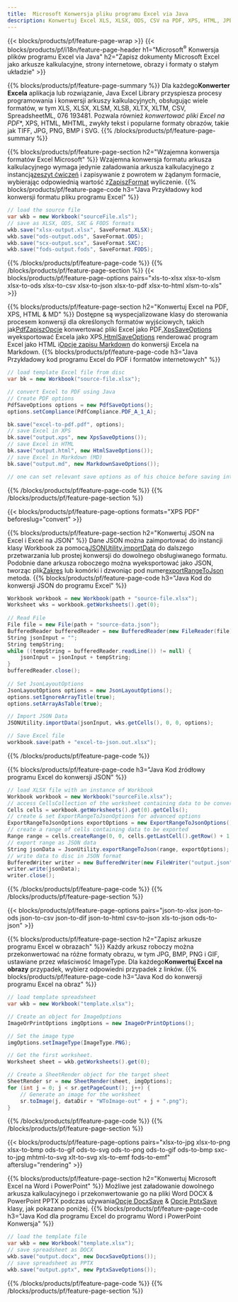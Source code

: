 ```yaml
---
title:  Microsoft Konwersja pliku programu Excel via Java
description: Konwertuj Excel XLS, XLSX, ODS, CSV na PDF, XPS, HTML, JPEG, HTML i wiele innych popularnych formatów za pomocą zaledwie kilku linii kodu Java .
---
```

{{< blocks/products/pf/feature-page-wrap >}}
{{< blocks/products/pf/i18n/feature-page-header h1="Microsoft<sup>&reg;</sup> Konwersja plików programu Excel via Java" h2="Zapisz dokumenty Microsoft Excel jako arkusze kalkulacyjne, strony internetowe, obrazy i formaty o stałym układzie" >}}

{{% blocks/products/pf/feature-page-summary %}}
 Dla każdego**Konwerter Excela** aplikacja lub rozwiązanie, Java Excel Library przyspiesza procesy programowania i konwersji arkuszy kalkulacyjnych, obsługując wiele formatów, w tym XLS, XLSX, XLSM, XLSB, XLTX, XLTM, CSV, SpreadsheetML, 076 193481. Pozwala również *konwertować pliki Excel na PDF**, XPS, HTML, MHTML, zwykły tekst i popularne formaty obrazów, takie jak TIFF, JPG, PNG, BMP i SVG.
{{% /blocks/products/pf/feature-page-summary %}}

{{% blocks/products/pf/feature-page-section h2="Wzajemna konwersja formatów Excel Microsoft" %}}
 Wzajemna konwersja formatu arkusza kalkulacyjnego wymaga jedynie załadowania arkusza kalkulacyjnego z instancją[zeszyt ćwiczeń](https://reference.aspose.com/cells/java/com.aspose.cells/Workbook) i zapisywanie z powrotem w żądanym formacie, wybierając odpowiednią wartość z[ZapiszFormat](https://reference.aspose.com/cells/java/com.aspose.cells/SaveFormat) wyliczenie.
{{% blocks/products/pf/feature-page-code h3="Java Przykładowy kod konwersji formatu pliku programu Excel" %}}

```cs
// load the source file
var wkb = new Workbook("sourceFile.xls");
// save as XLSX, ODS, SXC & FODS formats
wkb.save("xlsx-output.xlsx", SaveFormat.XLSX);
wkb.save("ods-output.ods", SaveFormat.ODS);
wkb.save("scx-output.scx", SaveFormat.SXC);
wkb.save("fods-output.fods", SaveFormat.FODS);
```
{{% /blocks/products/pf/feature-page-code %}}
{{% /blocks/products/pf/feature-page-section %}}
{{< blocks/products/pf/feature-page-options pairs="xls-to-xlsx xlsx-to-xlsm xlsx-to-ods xlsx-to-csv xlsx-to-json xlsx-to-pdf xlsx-to-html xlsm-to-xls" >}}


{{% blocks/products/pf/feature-page-section h2="Konwertuj Excel na PDF, XPS, HTML & MD" %}}
 Dostępne są wyspecjalizowane klasy do sterowania procesem konwersji dla określonych formatów wyjściowych, takich jak[PdfZapiszOpcje](https://reference.aspose.com/cells/java/com.aspose.cells/PdfSaveOptions) konwertować pliki Excel jako PDF,[XpsSaveOptions](https://reference.aspose.com/cells/java/com.aspose.cells/XpsSaveOptions) wyeksportować Excela jako XPS,[HtmlSaveOptions](https://reference.aspose.com/cells/java/com.aspose.cells/HtmlSaveOptions) renderować program Excel jako HTML i[Opcje zapisu Markdown](https://reference.aspose.com/cells/java/com.aspose.cells/MarkdownSaveOptions) do konwersji Excela na Markdown.
{{% blocks/products/pf/feature-page-code h3="Java Przykładowy kod programu Excel do PDF i formatów internetowych" %}}

```cs
// load template Excel file from disc
var bk = new Workbook("source-file.xlsx");

// convert Excel to PDF using Java
// Create PDF options
PdfSaveOptions options = new PdfSaveOptions();
options.setCompliance(PdfCompliance.PDF_A_1_A);

bk.save("excel-to-pdf.pdf", options);
// save Excel in XPS
bk.save("output.xps", new XpsSaveOptions());
// save Excel in HTML
bk.save("output.html", new HtmlSaveOptions());
// save Excel in Markdown (MD)
bk.save("output.md", new MarkdownSaveOptions());

// one can set relevant save options as of his choice before saving into relevant format
```
{{% /blocks/products/pf/feature-page-code %}}
{{% /blocks/products/pf/feature-page-section %}}

{{< blocks/products/pf/feature-page-options formats="XPS PDF" beforeslug="convert" >}}

{{% blocks/products/pf/feature-page-section h2="Konwertuj JSON na Excel i Excel na JSON" %}}
 Dane JSON można zaimportować do instancji klasy Workbook za pomocą[JSONUtility.importData](https://reference.aspose.com/cells/java/com.aspose.cells/jsonutility#importData) do dalszego przetwarzania lub prostej konwersji do dowolnego obsługiwanego formatu. Podobnie dane arkusza roboczego można wyeksportować jako JSON, tworząc plik[Zakres](https://reference.aspose.com/cells/java/com.aspose.cells/range) lub komórki i dzwoniąc pod numer[exportRangeToJson](https://reference.aspose.com/cells/java/com.aspose.cells/jsonutility) metoda.
{{% blocks/products/pf/feature-page-code h3="Java Kod do konwersji JSON do programu Excel" %}}
```cs
Workbook workbook = new Workbook(path + "source-file.xlsx");
Worksheet wks = workbook.getWorksheets().get(0);
		
// Read File
File file = new File(path + "source-data.json");
BufferedReader bufferedReader = new BufferedReader(new FileReader(file));
String jsonInput = "";
String tempString;
while ((tempString = bufferedReader.readLine()) != null) {
	jsonInput = jsonInput + tempString; 
}
bufferedReader.close();
							
// Set JsonLayoutOptions
JsonLayoutOptions options = new JsonLayoutOptions();
options.setIgnoreArrayTitle(true);
options.setArrayAsTable(true);

// Import JSON Data
JSONUtility.importData(jsonInput, wks.getCells(), 0, 0, options);

// Save Excel file
workbook.save(path + "excel-to-json.out.xlsx");
```
{{% /blocks/products/pf/feature-page-code %}}

{{% blocks/products/pf/feature-page-code h3="Java Kod źródłowy programu Excel do konwersji JSON" %}}
```cs
// load XLSX file with an instance of Workbook
Workbook workbook = new Workbook("sourceFile.xlsx");
// access CellsCollection of the worksheet containing data to be converted
Cells cells = workbook.getWorksheets().get(0).getCells();
// create & set ExportRangeToJsonOptions for advanced options
ExportRangeToJsonOptions exportOptions = new ExportRangeToJsonOptions();
// create a range of cells containing data to be exported
Range range = cells.createRange(0, 0, cells.getLastCell().getRow() + 1, cells.getLastCell().getColumn() + 1);
// export range as JSON data
String jsonData = JsonUtility.exportRangeToJson(range, exportOptions);
// write data to disc in JSON format
BufferedWriter writer = new BufferedWriter(new FileWriter("output.json"));
writer.write(jsonData);
writer.close();    
```
{{% /blocks/products/pf/feature-page-code %}}
{{% /blocks/products/pf/feature-page-section %}}

{{< blocks/products/pf/feature-page-options pairs="json-to-xlsx json-to-ods json-to-csv json-to-dif json-to-html csv-to-json xls-to-json ods-to-json" >}}

{{% blocks/products/pf/feature-page-section h2="Zapisz arkusze programu Excel w obrazach" %}}
 Każdy arkusz roboczy można przekonwertować na różne formaty obrazu, w tym JPG, BMP, PNG i GIF, ustawiane przez właściwość ImageType. Dla każdego**Konwertuj Excel na obrazy** przypadek, wybierz odpowiedni przypadek z linków.
{{% blocks/products/pf/feature-page-code h3="Java Kod do konwersji programu Excel na obraz" %}}
```cs
// load template spreadsheet
var wkb = new Workbook("template.xlsx");

// Create an object for ImageOptions
ImageOrPrintOptions imgOptions = new ImageOrPrintOptions();

// Set the image type
imgOptions.setImageType(ImageType.PNG);

// Get the first worksheet.
Worksheet sheet = wkb.getWorksheets().get(0);

// Create a SheetRender object for the target sheet
SheetRender sr = new SheetRender(sheet, imgOptions);
for (int j = 0; j < sr.getPageCount(); j++) {
	// Generate an image for the worksheet
	sr.toImage(j, dataDir + "WToImage-out" + j + ".png");
}
```
{{% /blocks/products/pf/feature-page-code %}}
{{% /blocks/products/pf/feature-page-section %}}

{{< blocks/products/pf/feature-page-options pairs="xlsx-to-jpg xlsx-to-png xlsx-to-bmp ods-to-gif ods-to-svg ods-to-png ods-to-gif ods-to-bmp sxc-to-jpg mhtml-to-svg xlt-to-svg xls-to-emf fods-to-emf" afterslug="rendering" >}}

{{% blocks/products/pf/feature-page-section h2="Konwertuj Microsoft Excel na Word i PowerPoint" %}}
 Możliwe jest załadowanie dowolnego arkusza kalkulacyjnego i przekonwertowanie go na pliki Word DOCX & PowerPoint PPTX podczas używania[Opcje DocxSave](https://reference.aspose.com/cells/java/com.aspose.cells/DocxSaveOptions) & [Opcje PptxSave](https://reference.aspose.com/cells/java/com.aspose.cells/PptxSaveOptions) klasy, jak pokazano poniżej.
{{% blocks/products/pf/feature-page-code h3="Java Kod dla programu Excel do programu Word i PowerPoint Konwersja" %}}
```cs
// load the template file
var wkb = new Workbook("template.xlsx");
// save spreadsheet as DOCX
wkb.save("output.docx", new DocxSaveOptions());
// save spreadsheet as PPTX
wkb.save("output.pptx", new PptxSaveOptions());
```
{{% /blocks/products/pf/feature-page-code %}}
{{% /blocks/products/pf/feature-page-section %}}
